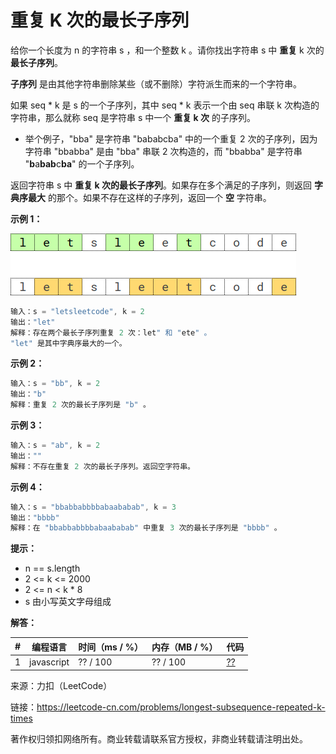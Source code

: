 # 重复 K 次的最长子序列

给你一个长度为 n 的字符串 s ，和一个整数 k 。请你找出字符串 s 中 **重复** k 次的 **最长子序列**。

**子序列** 是由其他字符串删除某些（或不删除）字符派生而来的一个字符串。

如果 seq * k 是 s 的一个子序列，其中 seq * k 表示一个由 seq 串联 k 次构造的字符串，那么就称 seq 是字符串 s 中一个 **重复 k 次** 的子序列。

- 举个例子，"bba" 是字符串 "bababcba" 中的一个重复 2 次的子序列，因为字符串 "bbabba" 是由 "bba" 串联 2 次构造的，而 "bbabba" 是字符串 "**b**a**bab**c**ba**" 的一个子序列。

返回字符串 s 中 **重复 k 次的最长子序列**。如果存在多个满足的子序列，则返回 **字典序最大** 的那个。如果不存在这样的子序列，返回一个 **空** 字符串。

**示例 1：**

![示例1](./eg1.png)

``` javascript
输入：s = "letsleetcode", k = 2
输出："let"
解释：存在两个最长子序列重复 2 次：let" 和 "ete" 。
"let" 是其中字典序最大的一个。
```

**示例 2：**

``` javascript
输入：s = "bb", k = 2
输出："b"
解释：重复 2 次的最长子序列是 "b" 。
```

**示例 3：**

``` javascript
输入：s = "ab", k = 2
输出：""
解释：不存在重复 2 次的最长子序列。返回空字符串。
```

**示例 4：**

``` javascript
输入：s = "bbabbabbbbabaababab", k = 3
输出："bbbb"
解释：在 "bbabbabbbbabaababab" 中重复 3 次的最长子序列是 "bbbb" 。
```

**提示：**

- n == s.length
- 2 <= k <= 2000
- 2 <= n < k * 8
- s 由小写英文字母组成

**解答：**

**#**|**编程语言**|**时间（ms / %）**|**内存（MB / %）**|**代码**
--|--|--|--|--
1|javascript|??  / 100|?? / 100|[??](./javascript/ac_v1.js)

来源：力扣（LeetCode）

链接：https://leetcode-cn.com/problems/longest-subsequence-repeated-k-times

著作权归领扣网络所有。商业转载请联系官方授权，非商业转载请注明出处。
